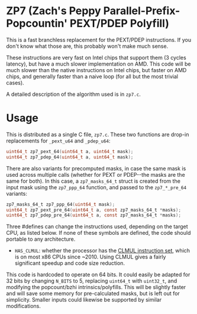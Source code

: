 # ZP7 (Zach's Peppy Parallel-Prefix-Popcountin' PEXT/PDEP Polyfill)

This is a fast branchless replacement for the PEXT/PDEP instructions.
If you don't know what those are, this probably won't make much sense.

These instructions are very fast on Intel chips that support them
(3 cycles latency), but have a much slower implementation on AMD.
This code will be much slower than the native instructions on Intel
chips, but faster on AMD chips, and generally faster than a naive
loop (for all but the most trivial cases).

A detailed description of the algorithm used is in `zp7.c`.

# Usage
This is distributed as a single C file, `zp7.c`.
These two functions are drop-in replacements for `_pext_u64` and `_pdep_u64`:
```c
uint64_t zp7_pext_64(uint64_t a, uint64_t mask);
uint64_t zp7_pdep_64(uint64_t a, uint64_t mask);
```

There are also variants for precomputed masks, in case the same mask is used
across multiple calls (whether for PEXT or PDEP--the masks are the same for both).
In this case, a `zp7_masks_64_t` struct is created from the input mask using the
`zp7_ppp_64` function, and passed to the `zp7_*_pre_64` variants:
```c
zp7_masks_64_t zp7_ppp_64(uint64_t mask);
uint64_t zp7_pext_pre_64(uint64_t a, const zp7_masks_64_t *masks);
uint64_t zp7_pdep_pre_64(uint64_t a, const zp7_masks_64_t *masks);
```

Three #defines can change the instructions used, depending on the target CPU, as
listed below. If none of these symbols are defined, the code should portable to
any architecture.
* `HAS_CLMUL`: whether the processor has the
[CLMUL instruction set](https://en.wikipedia.org/wiki/CLMUL_instruction_set), which
is on most x86 CPUs since ~2010.  Using CLMUL gives a fairly significant
speedup and code size reduction.

This code is hardcoded to operate on 64 bits. It could easily be adapted
for 32 bits by changing `N_BITS` to 5, replacing `uint64_t` with `uint32_t`,
and modifying the popcount/bzhi intrinsics/polyfills. This will be slightly
faster and will save some memory for pre-calculated masks, but is left out
for simplicity. Smaller inputs could likewise be supported by similar modifications.

